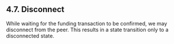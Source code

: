 ## 4.7. Disconnect

While waiting for the funding transaction to be confirmed, we may disconnect from the peer. This results in a state transition only to a disconnected state.
